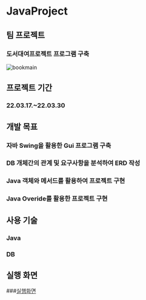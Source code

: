 # JavaProject

## 팀 프로젝트
### 도서대여프로젝트 프로그램 구축
![bookmain](https://user-images.githubusercontent.com/103983433/174889726-4c484d37-e3e2-46de-a9cd-2320c04caf9f.png)

## 프로젝트 기간
### 22.03.17.~22.03.30
## 개발 목표
### 자바 Swing을 활용한 Gui 프로그램 구축
### DB 개체간의 관계 및 요구사항을 분석하여 ERD 작성 
### Java 객체와 메서드를 활용하여 프로젝트 구현
### Java Overide를 활용한 프로젝트 구현
## 사용 기술
### Java
### DB
## 실행 화면
###[실행화면](https://github.com/dlaudgns88/JavaProject/issues/2/)
